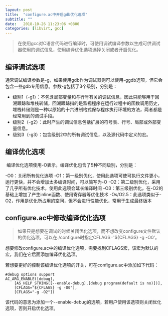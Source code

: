 ```yaml
---
layout: post
title:  "configure.ac中开启gdb优化选项"
subtitle: ""
date:   2018-10-26 11:23:06 +0800
categories: [libvirt, gcc]
---
```


> 在使用gcc对C语言代码进行编译时，可使用调试编译参数以生成可供调试器使用的调试信息，使用编译优化选项选择关闭或者开启优化。

## 编译调试选项

​	通常调试编译参数是-g，如果使用gdb作为调试器则可以使用-ggdb选项，但它会包含一些gdb专用信息。参数-g包括了3个级别，分别是：

- 级别1（-g1）：不包含局部变量和与行号有关的调试信息，因此只能够用于回溯跟踪和堆栈转储，回溯跟踪指的是监视程序在运行过程中的函数调用历史，堆栈转储则是一种以原始的十六进制格式保存程序执行环境的方法，两者都是经常用到的调试手段。
- 级别2（-g2）：此时产生的调试信息包括扩展的符号表、行号、局部或外部变量信息。
- 级别3（-g3）：包含级别2中的所有调试信息，以及源代码中定义的宏。

## 编译优化选项

​	编译优化选项使用-O表示，编译优化包含了5种不同级别，分别是：

-O0：关闭所有优化选项
-O1：第一级别优化，使用此选项可使可执行文件更小，运行更快，并不会增加太多编译时间，可以简写为-O
-O2：第二级别优化，采用了几乎所有优化技术，使用此选项会延长编译时间
-O3：第三级别优化，在-O2的基础上增加了产生inline函数、使用寄存器等优化技术
-Os/O2.5：此选项类似于-O2，作用是优化所占用的空间，但不会进行性能优化，常用于生成最终版本

## configure.ac中修改编译优化选项

> 如果只是想要在调试的时候关闭优化选项，而不想改变configure文件默认的优化选项，可以在./configure时指定CFLAGS='${CFLAGS} -g -O0'。

​	想要修改configure.ac中的编译优化选项，需要找到CFLAGS宏，该宏为默认的宏，我们在它后面添加编译优化选项。

​	若想要更好的控制该编译优化选项的开关，可在configure.ac中添加如下代码：

``` 
#debug options support
AC_ARG_ENABLE([debug],
    [AS_HELP_STRING([--enable-debug],[debug program(default is no)])],
    [CFLAGS="${CFLAGS} -g -O0"],
    [CFLAGS="-g -O2"])
```

​	该代码的意思为添加一个--enable-debug的选项，若用户使用该选项则关闭优化选项，否则开启优化选项。




